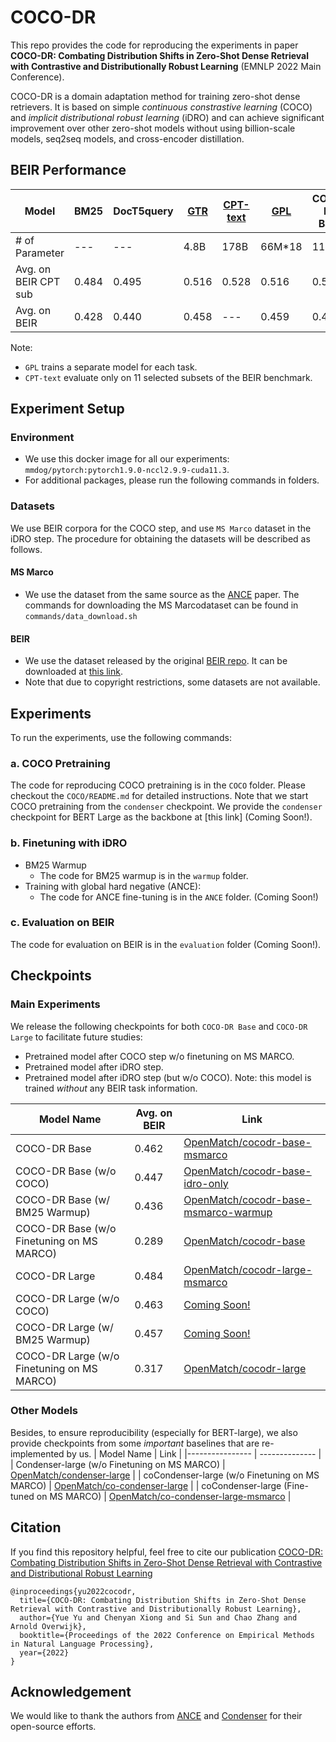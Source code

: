 # COCO-DR
This repo provides the code for reproducing the experiments in paper **COCO-DR: Combating Distribution Shifts in Zero-Shot Dense Retrieval with Contrastive and Distributionally Robust Learning** (EMNLP 2022 Main Conference).

COCO-DR is a domain adaptation method for training zero-shot dense retrievers. It is based on simple *continuous constrastive learning* (COCO) and *implicit distributional robust learning* (iDRO) and can achieve significant improvement over other zero-shot models without using billion-scale models, seq2seq models, and cross-encoder distillation.

## BEIR Performance

|   Model   | BM25 | DocT5query |  [GTR](https://arxiv.org/abs/2112.07899) | [CPT-text](https://arxiv.org/abs/2201.10005)  | [GPL](https://arxiv.org/abs/2112.07577) | COCO-DR Base | COCO-DR Large |
|----------------- | -------------- |-------------- | -------------- | -------------- | -------------- | -------------- | -------------- |  
|   # of Parameter   | --- | --- |  4.8B | 178B | 66M*18 | 110M | 335M   
|   Avg. on BEIR CPT sub | 0.484 | 0.495 | 0.516 | 0.528  | 0.516 | 0.521 | **0.541**
|   Avg. on BEIR   |  0.428 | 0.440 | 0.458 | ---  | 0.459 |  0.462 | **0.484**

Note: 
+ `GPL` trains a separate model for each task.
+ `CPT-text` evaluate only on 11 selected subsets of the BEIR benchmark.

## Experiment Setup
### Environment
- We use this docker image for all our experiments: `mmdog/pytorch:pytorch1.9.0-nccl2.9.9-cuda11.3`. 
- For additional packages, please run the following commands in folders.

### Datasets
We use BEIR corpora for the COCO step, and use `MS Marco` dataset in the iDRO step. The procedure for obtaining the datasets will be described as follows.

#### MS Marco
- We use the dataset from the same source as the [ANCE](https://github.com/microsoft/ANCE) paper. The commands for downloading the MS Marcodataset can be found in `commands/data_download.sh`

#### BEIR
- We use the dataset released by the original [BEIR repo](https://github.com/beir-cellar/beir/blob/main/README.md). It can be downloaded at [this link](https://public.ukp.informatik.tu-darmstadt.de/thakur/BEIR/datasets).
- Note that due to copyright restrictions, some datasets are not available.


## Experiments
To run the experiments, use the following commands:

### a. COCO Pretraining
The code for reproducing COCO pretraining is in the `COCO` folder. Please checkout the `COCO/README.md` for detailed instructions. Note that we start COCO pretraining from the `condenser` checkpoint. We provide the `condenser` checkpoint for BERT Large as the backbone at [this link] (Coming Soon!).

### b. Finetuning with iDRO
- BM25 Warmup
	- The code for BM25 warmup is in the `warmup` folder.
- Training with global hard negative (ANCE):
	- The code for ANCE fine-tuning is in the `ANCE` folder. (Coming Soon!)
  
### c. Evaluation on BEIR
The code for evaluation on BEIR is in the `evaluation` folder (Coming Soon!).

## Checkpoints
### Main Experiments
We release the following checkpoints for both `COCO-DR Base` and `COCO-DR Large` to facilitate future studies:
- Pretrained model after COCO step w/o finetuning on MS MARCO.
- Pretrained model after iDRO step.
- Pretrained model after iDRO step (but w/o COCO). Note: this model is trained *without* any BEIR task information.

|    Model Name   |  Avg. on BEIR | Link |
|---------------- | -------------- | -------------- | 
| COCO-DR Base  |      0.462   |       [OpenMatch/cocodr-base-msmarco](https://huggingface.co/OpenMatch/cocodr-base-msmarco)       |
| COCO-DR Base (w/o COCO)  |         0.447       |  [OpenMatch/cocodr-base-idro-only](https://huggingface.co/OpenMatch/cocodr-base-idro-only)     |
| COCO-DR Base (w/ BM25 Warmup)  |         0.436       |  [OpenMatch/cocodr-base-msmarco-warmup](https://huggingface.co/OpenMatch/cocodr-base-msmarco-warmup)     |
| COCO-DR Base (w/o Finetuning on MS MARCO) |   0.289    |        [OpenMatch/cocodr-base](https://huggingface.co/OpenMatch/cocodr-base)       |
| COCO-DR Large   |       0.484       |  [OpenMatch/cocodr-large-msmarco](https://huggingface.co/OpenMatch/cocodr-large-msmarco)     |
| COCO-DR Large (w/o COCO)  |        0.463       |  [Coming Soon!]()     |
| COCO-DR Large (w/ BM25 Warmup)  |         0.457       |  [Coming Soon!]()     |
| COCO-DR Large (w/o Finetuning on MS MARCO) |  0.317      |       [OpenMatch/cocodr-large](https://huggingface.co/OpenMatch/cocodr-large)       |

### Other Models
Besides, to ensure reproducibility (especially for BERT-large), we also provide checkpoints from some *important* baselines that are re-implemented by us.
 |    Model Name    |   Link |
|---------------- |  -------------- | 
| Condenser-large (w/o Finetuning on MS MARCO) |        [OpenMatch/condenser-large](https://huggingface.co/OpenMatch/condenser-large)       |
| coCondenser-large (w/o Finetuning on MS MARCO) |        [OpenMatch/co-condenser-large](https://huggingface.co/OpenMatch/co-condenser-large)       |
| coCondenser-large (Fine-tuned on MS MARCO) |        [OpenMatch/co-condenser-large-msmarco](https://huggingface.co/OpenMatch/co-condenser-large-msmarco)       |



## Citation
If you find this repository helpful, feel free to cite our publication [COCO-DR: Combating Distribution Shifts in Zero-Shot Dense Retrieval with Contrastive and Distributional Robust Learning](https://arxiv.org/abs/2210.15212)

```
@inproceedings{yu2022cocodr,
  title={COCO-DR: Combating Distribution Shifts in Zero-Shot Dense Retrieval with Contrastive and Distributionally Robust Learning},
  author={Yue Yu and Chenyan Xiong and Si Sun and Chao Zhang and Arnold Overwijk},
  booktitle={Proceedings of the 2022 Conference on Empirical Methods in Natural Language Processing},
  year={2022}
}
```

## Acknowledgement
We would like to thank the authors from [ANCE](https://github.com/microsoft/ANCE) and [Condenser](https://github.com/luyug/Condenser) for their open-source efforts.
